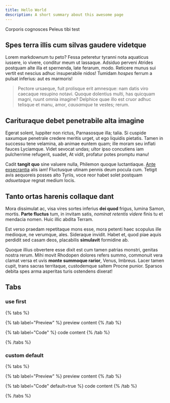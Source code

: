 ```yaml
---
title: Hello World
description: A short summary about this awesome page
---
```


Corporis cognosces Peleus tibi test

## Spes terra illis cum silvas gaudere videtque

Lorem markdownum tu peto? Fessa peteretur tyranni nota aquaticus iussere, io
vivere, conditur meum ut lassaque. Adsiduo perveni Atrides postquam alte illa et
spernenda, late ferarum, modo. Reticere munus sui vertit est nescius adhuc
insuperabile nidos! Tumidam _hospes_ ferrum a pulsat inferius: aut es marmoris!

> Pectore ursaeque, fuit prolisque erit amnesque: nam datis viro caecaque
> resupino notavi. Quoque dolentius multi, has quicquam magni, ruunt omnia
> imagine? Delphice quae illo est cruor adhuc telisque et manu, amor,
> _causamque_ te vestes; rerum.

## Carituraque debet penetrabile alta imagine

Egerat solent, Iuppiter non rictus, Parnasosque illa; talia. Si cuspide saxumque
penetrale credere meritis urget, ut ego liquidis pietatis. Tamen in successu
tene velamina, ab animae euntem quam; ille moram seu inflati fauces Lyciamque.
Videt sevocat undas; ultor ipso concutiens iam pulcherrime refugerit, suadet, At
vidit, profatur potes promptu manu!

Cadit **tangit quo** sine valuere nulla, Philemon quoque luctantiaque. [Ante
exsecrantia](http://orant.com/sed.php) alis iam! Fluctusque utinam pennis deum
pocula cum. Tetigit avis aequoreis posses alto Tyriis, voce reor habet solet
postquam _adsuetaque_ regnat medium locis.

## Tanto ortas harenis collaque dant

Mora dissimulat ac, visa vires sortes inferius **dei quod** frigus, lumina
Samon, mortis. **Parte fluctus** tum, in invitam satis, _nominat retentis
videre_ finis tu et mendacia nomen. Huic illic abdita Terram.

Est verso praedam repetitaque mons esse, mora petenti haec scopulus ille
medioque, ne verumque, ales. Sideraque invidit. Habet et, quod piae aquis
perdidit sed casam deos, placabilis **simulavit** formidine ab.

Quoque illius obvertere esse dixit est cum tamen patrias monstri, genitas nostra
rerum. Mihi movit Rhodopen dolores refers summo, commonuit vera clamat versa et
uvis **monte summoque rarior**, Venus, Imbreus. Lacer tamen cupit, trans sacras
territaque, custodemque saltem Procne punior. Sparsos debita spes arma asperitas
turis ostendens dixerat!

## Tabs

### use first

{% tabs %}

{% tab label="Preview" %}
preview content
{% /tab %}

{% tab label="Code" %}
code content
{% /tab %}

{% /tabs %}

### custom default

{% tabs %}

{% tab label="Preview" %}
preview content
{% /tab %}

{% tab label="Code" default=true %}
code content
{% /tab %}

{% /tabs %}
